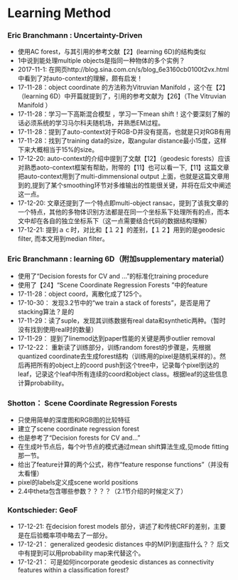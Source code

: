 # Learning Method

### Eric Branchmann : Uncertainty-Driven

- 使用AC forest，与其引用的参考文献【2】(learning 6D)的结构类似
- 1中说到能处理multiple objects是指同一种物体的多个实例？
- 2017-11-1:  在网页http://blog.sina.com.cn/s/blog_6e3160cb0100t2vx.html中看到了对auto-context的理解，颇有启发！
- 17-11-28：object coordinate 的方法称为Vitruvian Manifold ，这个在【2】（learning 6D）中开篇就提到了，引用的参考文献为【26】（The Vitruvian Manifold ）
- 17-11-28：学习一下高斯混合模型 ，学习一下mean shift！这个要深刻了解的话必须系统的学习马尔科夫随机场，并熟悉EM过程。
- 17-11-28：提到了auto-context对于RGB-D并没有提高，也就是只对RGB有用
- 17-11-28：找到了training data的size，取angular distance最小15度，这样下来大概相当于15%的size。
- 17-12-20: auto-context的介绍中提到了文献【12】（geodesic forests）应该对熟悉aoto-context框架有帮助，附带的【11】也可以看一下,【11】这篇文章把auto-context用到了multi-dimmensional output 上面，也就是这篇文章用到的,提到了某个smoothing环节对多维输出的性能很关键，并将在后文中阐述这一点。
- 17-12-20: 文章还提到了一个特点即multi-object ransac，提到了该我文章的一个特点，其他的多物体识别方法都是在同一个坐标系下处理所有的点，而本文中却在各自的独立坐标系下（这一点需要结合代码的数据结构理解）
- 17-12-21: 提到ａｃ时，对比和【１２】的差别，【１２】用到的是geodesic filter, 而本文用到median filter。

### Eric Branchmann : learning 6D（附加supplementary material）

- 使用了“Decision forests for CV and ...”的标准化training procedure
- 使用了【24】“Scene Coordinate Regression Forests ”中的feature
- 17-11-28：object coord，离散化成了125个。
- 17-10-30： 发现3.2节中的“we train a stack of forests”，是否是用了stacking算法？是的
- 17-11-29：读了suple，发现其训练数据有real data和synthetic两种。（暂时没有找到使用real时的数量）
- 17-11-29： 提到了linemod达到paper性能的关键是两步outlier removal
- 17-12-22： 重新读了训练部分，训练random forest的步骤是，先根据quantized coordinate去生成forest结构（训练用的pixel是随机采样的）。然后再把所有的object上的coord push到这个tree中，记录每个pixel到达的leaf，记录这个leaf中所有连续的coord和object class。根据leaf的这些信息计算probability。


### Shotton： Scene Coordinate Regression Forests

- 只使用简单的深度图和RGB图的比较特征
- 建立了scene coordinate regression forest
- 也是参考了“Decision forests for CV and...” 
- 在生成叶节点后，每个叶节点的模式通过mean shift算法生成,见mode fitting那一节。
- 给出了feature计算的两个公式，称作“feature response functions”（并没有太看懂）
- pixel的labels定义成scene world positions
- 2.4中theta包含哪些参数？？？？（2.1节介绍的时候定义了）

### Kontschieder: GeoF
- 17-12-21: 在decision forest models 部分，讲述了和传统CRF的差别，主要是在后验概率项中略去了一部分。
- 17-12-21： generalized geodesic distances 中的M(P)到底指什么？？ 后文中有提到可以用probability map来代替这个。
- 17-12-21： 可是如何incorporate geodesic distances as connectivity features within a classification forest?
